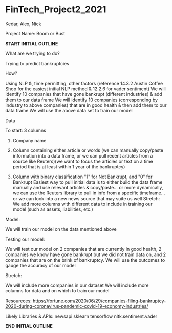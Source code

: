 # FinTech_Project2_2021
Kedar, Alex, Nick

Project Name: Boom or Bust

**START INITIAL OUTLINE**


What are we trying to do?

Trying to predict bankruptcies
 
 
How?

Using NLP &, time permitting, other factors (reference 14.3.2 Austin Coffee Shop for the easiest initial NLP method & 12.2.6 for vader sentiment)
We will identify 10 companies that have gone bankrupt (different industries) & add them to our data frame
We will identify 10 companies (corresponding by industry to above companies) that are in good health & then add them to our data frame
We will use the above data set to train our model
 
 
Data

To start: 3 columns

1) Company name

2) Column containing either article or words (we can manually copy/paste information into a data frame, or we can pull recent articles from a source like Reuters)(we want to  focus the articles or text on a time period that is at least within 1 year of the bankruptcy)
3) Column with binary classification "1" for Not Bankrupt, and "0" for Bankrupt
Easiest way to pull initial data is to either build the data frame manually and use relevant articles & copy/paste… or more dynamically, we can use the Reuters library to pull in info from a specific timeframe… or we can look into a new news source that may suite us well
Stretch: We add more columns with different data to include in training our model (such as assets, liabilities, etc.)
 
 
Model:

We will train our model on the data mentioned above
 
 
Testing our model:

We will test our model on 2 companies that are currently in good health, 2 companies we know have gone bankrupt but we did not train data on, and 2 companies that are on the brink of bankruptcy. We will use the outcomes to gauge the accuracy of our model
 
 
Stretch:

We will include more companies in our dataset
We will include more columns for data and on which to train our model 


Resoureces:
https://fortune.com/2020/06/29/companies-filing-bankruptcy-2020-during-coronavirus-pandemic-covid-19-economy-industries/


Likely Libraries & APIs:
newsapi
sklearn
tensorflow
nltk.sentiment.vader


**END INITIAL OUTLINE**
